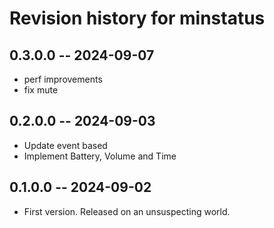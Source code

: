 # Revision history for minstatus

## 0.3.0.0 -- 2024-09-07

* perf improvements
* fix mute

## 0.2.0.0 -- 2024-09-03

* Update event based
* Implement Battery, Volume and Time

## 0.1.0.0 -- 2024-09-02

* First version. Released on an unsuspecting world.
